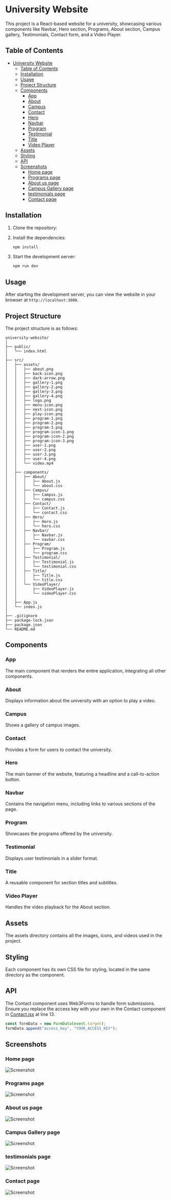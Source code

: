# University Website

This project is a React-based website for a university, showcasing various components like Navbar, Hero section, Programs, About section, Campus gallery, Testimonials, Contact form, and a Video Player.

## Table of Contents

- [University Website](#university-website)
  - [Table of Contents](#table-of-contents)
  - [Installation](#installation)
  - [Usage](#usage)
  - [Project Structure](#project-structure)
  - [Components](#components)
    - [App](#app)
    - [About](#about)
    - [Campus](#campus)
    - [Contact](#contact)
    - [Hero](#hero)
    - [Navbar](#navbar)
    - [Program](#program)
    - [Testimonial](#testimonial)
    - [Title](#title)
    - [Video Player](#video-player)
  - [Assets](#assets)
  - [Styling](#styling)
  - [API](#api)
  - [Screenshots](#screenshots)
    - [Home page](#home-page)
    - [Programs page](#programs-page)
    - [About us page](#about-us-page)
    - [Campus Gallery page](#campus-gallery-page)
    - [testimonials page](#testimonials-page)
    - [Contact page](#contact-page)

## Installation

1. Clone the repository:

2. Install the dependencies:
   ```bash
   npm install
   ```

3. Start the development server:
   ```bash
   npm run dev
   ```

## Usage

After starting the development server, you can view the website in your browser at `http://localhost:3000`.

## Project Structure

The project structure is as follows:

```
university-website/
│
├── public/
│   └── index.html
│
├── src/
│   ├── assets/
│   │   ├── about.png
│   │   ├── back-icon.png
│   │   ├── dark-arrow.png
│   │   ├── gallery-1.png
│   │   ├── gallery-2.png
│   │   ├── gallery-3.png
│   │   ├── gallery-4.png
│   │   ├── logo.png
│   │   ├── menu-icon.png
│   │   ├── next-icon.png
│   │   ├── play-icon.png
│   │   ├── program-1.png
│   │   ├── program-2.png
│   │   ├── program-3.png
│   │   ├── program-icon-1.png
│   │   ├── program-icon-2.png
│   │   ├── program-icon-3.png
│   │   ├── user-1.png
│   │   ├── user-2.png
│   │   ├── user-3.png
│   │   ├── user-4.png
│   │   └── video.mp4
│   │
│   ├── components/
│   │   ├── About/
│   │   │   ├── About.js
│   │   │   └── about.css
│   │   ├── Campus/
│   │   │   ├── Campus.js
│   │   │   └── campus.css
│   │   ├── Contact/
│   │   │   ├── Contact.js
│   │   │   └── contact.css
│   │   ├── Hero/
│   │   │   ├── Hero.js
│   │   │   └── hero.css
│   │   ├── Navbar/
│   │   │   ├── Navbar.js
│   │   │   └── navbar.css
│   │   ├── Program/
│   │   │   ├── Program.js
│   │   │   └── program.css
│   │   ├── Testimonial/
│   │   │   ├── Testimonial.js
│   │   │   └── testimonial.css
│   │   ├── Title/
│   │   │   ├── Title.js
│   │   │   └── title.css
│   │   └── VideoPlayer/
│   │       ├── VideoPlayer.js
│   │       └── videoPlayer.css
│   │
│   ├── App.js
│   └── index.js
│
├── .gitignore
├── package-lock.json
├── package.json
└── README.md
```

## Components

### App

The main component that renders the entire application, integrating all other components.

### About

Displays information about the university with an option to play a video.

### Campus

Shows a gallery of campus images.

### Contact

Provides a form for users to contact the university.

### Hero

The main banner of the website, featuring a headline and a call-to-action button.

### Navbar

Contains the navigation menu, including links to various sections of the page.

### Program

Showcases the programs offered by the university.

### Testimonial

Displays user testimonials in a slider format.

### Title

A reusable component for section titles and subtitles.

### Video Player

Handles the video playback for the About section.

## Assets

The assets directory contains all the images, icons, and videos used in the project.

## Styling

Each component has its own CSS file for styling, located in the same directory as the component.

## API

The Contact component uses Web3Forms to handle form submissions. Ensure you replace the access key with your own in the Contact component in [Contact.jsx](https://github.com/ishwar-ikm/React-Projects/blob/main/2.%20College%20Website/src/components/Contact/Contact.jsx) at line 13.

```javascript
const formData = new FormData(event.target);
formData.append("access_key", "YOUR_ACCESS_KEY");
```

## Screenshots
### Home page
![Screenshot](screenshots/home.png)
### Programs page
![Screenshot](screenshots/programs.png)
### About us page
![Screenshot](screenshots/about.png)
### Campus Gallery page
![Screenshot](screenshots/campus.png)
### testimonials page
![Screenshot](screenshots/testimonials.png)
### Contact page
![Screenshot](screenshots/contact.png)
